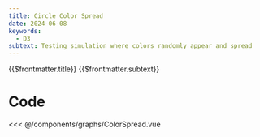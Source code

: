 ```yaml
---
title: Circle Color Spread
date: 2024-06-08
keywords:
  - D3
subtext: Testing simulation where colors randomly appear and spread
---
```


<script setup>
  import ColorSpread from '/components/graphs/ColorSpread.vue';
</script>

<FigureTitle>{{$frontmatter.title}}</FigureTitle>
<SubtitleHeader>{{$frontmatter.subtext}}</SubtitleHeader>
<D3PlotContainer>
<ColorSpread/>
</D3PlotContainer>


<div class='py-24 prose dark:prose-dark dark:prose-invert prose-sm text-xs'>

# Code

<<< @/components/graphs/ColorSpread.vue

</div>